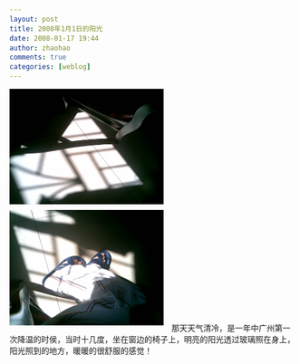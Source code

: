 ```yaml
---
layout: post
title: 2008年1月1日的阳光
date: 2008-01-17 19:44
author: zhaohao
comments: true
categories: [weblog]
---
```

<a href="/Media/20080101-28007-29.jpg"><img id="BLOGGER_PHOTO_ID_5156413112737537426" style="margin: 0pt 10px 10px 0pt; float: left; cursor: pointer; width: 272px; height: 204px;" src="/Media/20080101-28007-29.jpg" alt="" border="0" /></a><a href="/Media/20080101-28005-29.jpg"><img id="BLOGGER_PHOTO_ID_5156412322463554946" style="margin: 0pt 10px 10px 0pt; cursor: pointer; width: 272px; height: 204px;" src="/Media/20080101-28005-29.jpg" alt="" border="0" /></a>
那天天气清冷，是一年中广州第一次降温的时侯，当时十几度，坐在窗边的椅子上，明亮的阳光透过玻璃照在身上，阳光照到的地方，暖暖的很舒服的感觉！
